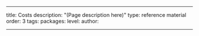 ---

title: Costs
description: "(Page description here)"
type: reference material
order: 3
tags: 
packages: 
level: 
author: 

---